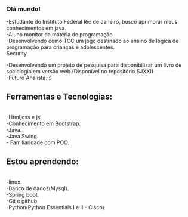 ### Olá mundo! 


-Estudante do Instituto Federal Rio de Janeiro, busco aprimorar meus conhecimentos em java.<br>
-Aluno monitor da matéria de programação.<br>
-Desenvolvendo como TCC um jogo destinado ao ensino de lógica de programação para crianças e adolescentes.
<br>Security


    
                
    

        
-Desenvolvendo um projeto de pesquisa para disponibilizar um livro de sociologia em versão web.(Disponível no repositório SJXXI)<br>
-Futuro Analista. :)
## Ferramentas e Tecnologias:
<br>
-Html,css e js.<br>
-Conhecimento em Bootstrap.<br>
-Java.<br>
-Java Swing.<br>
- Familiaridade com POO.<br>

## Estou aprendendo:
<br>
-linux.<br>
-Banco de dados(Mysql).<br>
-Spring boot.<br>
-Git e github<br>
-Python(Python Essentials I e II - Cisco)<br>




